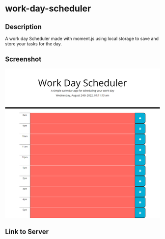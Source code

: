 # work-day-scheduler

## Description
A work day Scheduler made with moment.js using local storage to save and store your tasks for the day.

## Screenshot
![screenshot](./assets/screenshot.png)

## Link to Server
